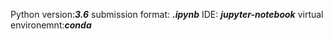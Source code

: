 Python version:***3.6***
submission format: ***.ipynb***
IDE: ***jupyter-notebook***
virtual environemnt:***conda***
